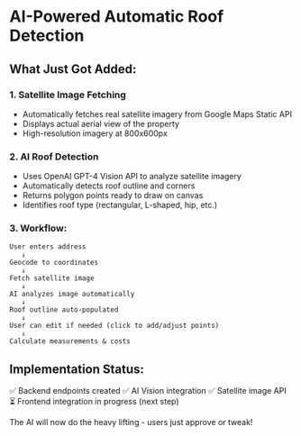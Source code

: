 # AI-Powered Automatic Roof Detection

## What Just Got Added:

### 1. **Satellite Image Fetching**
- Automatically fetches real satellite imagery from Google Maps Static API
- Displays actual aerial view of the property
- High-resolution imagery at 800x600px

### 2. **AI Roof Detection** 
- Uses OpenAI GPT-4 Vision API to analyze satellite imagery
- Automatically detects roof outline and corners
- Returns polygon points ready to draw on canvas
- Identifies roof type (rectangular, L-shaped, hip, etc.)

### 3. **Workflow:**
```
User enters address
   ↓
Geocode to coordinates  
   ↓
Fetch satellite image
   ↓
AI analyzes image automatically
   ↓
Roof outline auto-populated
   ↓
User can edit if needed (click to add/adjust points)
   ↓
Calculate measurements & costs
```

## Implementation Status:
✅ Backend endpoints created
✅ AI Vision integration
✅ Satellite image API
⏳ Frontend integration in progress (next step)

The AI will now do the heavy lifting - users just approve or tweak!
